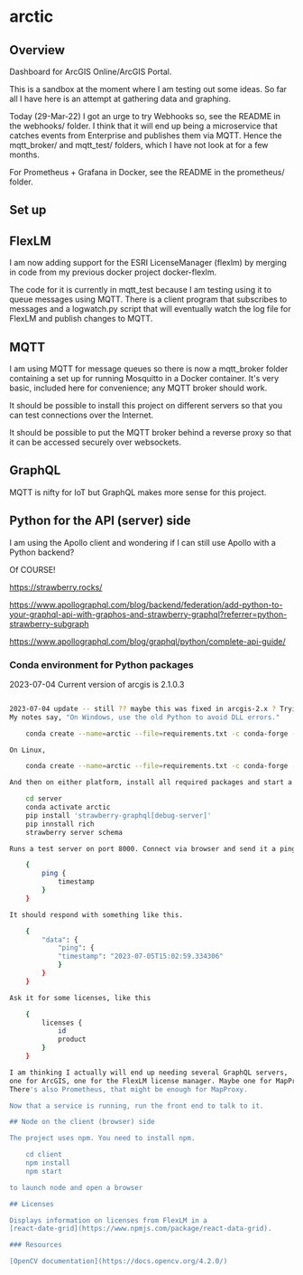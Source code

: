 # arctic

## Overview
Dashboard for ArcGIS Online/ArcGIS Portal.

This is a sandbox at the moment where I am testing out some ideas.
So far all I have here is an attempt at gathering data and graphing.

Today (29-Mar-22) I got an urge to try Webhooks so, see the README in the webhooks/ folder.
I think that it will end up being a microservice that catches events from
Enterprise and publishes them via MQTT.
Hence the mqtt_broker/ and mqtt_test/ folders, which I have not look at for a few months.

For Prometheus + Grafana in Docker, 
see the README in the prometheus/ folder.

## Set up


## FlexLM

I am now adding support for the ESRI LicenseManager (flexlm)
by merging in code from my previous docker project docker-flexlm.

The code for it is currently in mqtt_test because I am testing
using it to queue messages using MQTT. There is a client program
that subscribes to messages and a logwatch.py script that will
eventually watch the log file for FlexLM and publish changes to MQTT.

## MQTT

I am using MQTT for message queues so there is now a mqtt_broker
folder containing a set up for running Mosquitto in a Docker container.
It's very basic, included here for convenience; any MQTT broker should work.

It should be possible to install this project on different servers
so that you can test connections over the Internet.

It should be possible to put the MQTT broker behind a reverse proxy
so that it can be accessed securely over websockets.

## GraphQL

MQTT is nifty for IoT but GraphQL makes more sense for this project.

## Python for the API (server) side

I am using the Apollo client and wondering if
I can still use Apollo with a Python backend?

Of COURSE!

https://strawberry.rocks/

https://www.apollographql.com/blog/backend/federation/add-python-to-your-graphql-api-with-graphos-and-strawberry-graphql?referrer=python-strawberry-subgraph

https://www.apollographql.com/blog/graphql/python/complete-api-guide/

### Conda environment for Python packages

2023-07-04 Current version of arcgis is 2.1.0.3

```bash

2023-07-04 update -- still ?? maybe this was fixed in arcgis-2.x ? Trying it.
My notes say, "On Windows, use the old Python to avoid DLL errors."

    conda create --name=arctic --file=requirements.txt -c conda-forge -c esri python=3.7.9

On Linux, 

    conda create --name=arctic --file=requirements.txt -c conda-forge -c esri

And then on either platform, install all required packages and start a GraphQL server.

    cd server
    conda activate arctic
    pip install 'strawberry-graphql[debug-server]'
    pip innstall rich
    strawberry server schema

Runs a test server on port 8000. Connect via browser and send it a ping, like this.

    {
        ping {
            timestamp
        }
    }

It should respond with something like this.

    {
        "data": {
            "ping": {
            "timestamp": "2023-07-05T15:02:59.334306"
            }
        }
    }

Ask it for some licenses, like this

    {
        licenses {
            id
            product
        }
    }

I am thinking I actually will end up needing several GraphQL servers,
one for ArcGIS, one for the FlexLM license manager. Maybe one for MapProxy.
There's also Prometheus, that might be enough for MapProxy.

Now that a service is running, run the front end to talk to it.

## Node on the client (browser) side

The project uses npm. You need to install npm.

    cd client
    npm install
    npm start

to launch node and open a browser

## Licenses

Displays information on licenses from FlexLM in a 
[react-date-grid](https://www.npmjs.com/package/react-data-grid).

### Resources

[OpenCV documentation](https://docs.opencv.org/4.2.0/)



